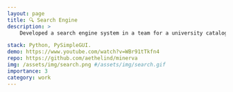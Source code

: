 ```yaml
---
layout: page
title: 🔍 Search Engine
description: >
    Developed a search engine system in a team for a university catalogue and a corpus of Reuters articles. Implemented various search algorithms from the ground up, including live query completion, index construction, and query expansion.

stack: Python, PySimpleGUI.
demo: https://www.youtube.com/watch?v=WBr91tTkfn4
repo: https://github.com/aethelind/minerva
img: /assets/img/search.png #/assets/img/search.gif
importance: 3
category: work
---
```


